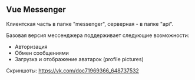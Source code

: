 ## Vue Messenger

Клиентская часть в папке "messenger", серверная - в папке "api".

Базовая версия мессенджера поддерживает следующие возможности:
- Авторизация
- Обмен сообщениями
- Загрузка и отображение аватарок (profile pictures)

Скриншоты: https://vk.com/doc71969366_648737532
